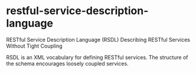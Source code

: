 restful-service-description-language
====================================

RESTful Service Description Language (RSDL)
Describing RESTful Services Without Tight Coupling

RSDL is an XML vocabulary for defining RESTful services. The structure 
of the schema encourages loosely coupled services.
